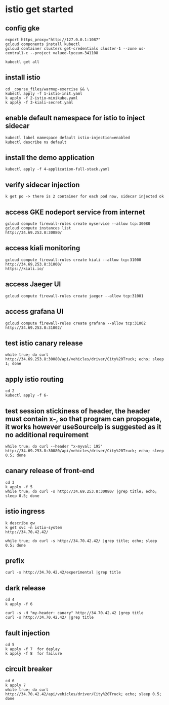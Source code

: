 # istio get started

## config gke
    export https_proxy="http://127.0.0.1:1087"
    gcloud components install kubectl
    gcloud container clusters get-credentials cluster-1 --zone us-central1-c --project valued-lyceum-341108

    kubectl get all

## install istio
    cd _course_files/warmup-exercise && \
    kubectl apply -f 1-istio-init.yaml
    k apply -f 2-istio-minikube.yaml
    k apply -f 3-kiali-secret.yaml

## enable default namespace for istio to inject sidecar
    kubectl label namespace default istio-injection=enabled
    kubectl describe ns default

## install the demo application
    kubectl apply -f 4-application-full-stack.yaml

## verify sidecar injection
    k get po -> there is 2 container for each pod now, sidecar injected ok

## access GKE nodeport service from internet
    gcloud compute firewall-rules create myservice --allow tcp:30080
    gcloud compute instances list
    http://34.69.253.8:30080/

## access kiali monitoring
    gcloud compute firewall-rules create kiali --allow tcp:31000
    http://34.69.253.8:31000/
    https://kiali.io/

## access Jaeger UI
    gcloud compute firewall-rules create jaeger --allow tcp:31001

## access grafana UI
    gcloud compute firewall-rules create grafana --allow tcp:31002
    http://34.69.253.8:31002/

## test istio canary release
    while true; do curl http://34.69.253.8:30080/api/vehicles/driver/City%20Truck; echo; sleep 1; done

## apply istio routing
    cd 2
    kubectl apply -f 6-

## test session stickiness of header, the header must contain x-, so that program can propogate, it works however useSourceIp is suggested as it no additional requirement
    while true; do curl --header "x-myval: 195" http://34.69.253.8:30080/api/vehicles/driver/City%20Truck; echo; sleep 0.5; done

## canary release of front-end
    cd 3
    k apply -f 5 
    while true; do curl -s http://34.69.253.8:30080/ |grep title; echo; sleep 0.5; done

## istio ingress
    k describe gw
    k get svc -n istio-system
    http://34.70.42.42/

    while true; do curl -s http://34.70.42.42/ |grep title; echo; sleep 0.5; done

## prefix
    curl -s http://34.70.42.42/experimental |grep title

## dark release
    cd 4
    k apply -f 6

    curl -s -H "my-header: canary" http://34.70.42.42 |grep title
    curl -s http://34.70.42.42/ |grep title

## fault injection
    cd 5
    k apply -f 7  for deplay
    k apply -f 8  for failure

## circuit breaker
    cd 6
    k apply 7
    while true; do curl http://34.70.42.42/api/vehicles/driver/City%20Truck; echo; sleep 0.5; done
    

